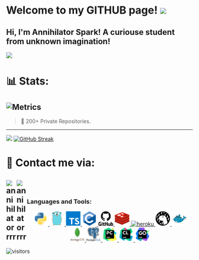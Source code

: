 # Welcome to my GITHUB page! <img src="https://raw.githubusercontent.com/MartinHeinz/MartinHeinz/master/wave.gif" width="40px">

## Hi, I'm Annihilator Spark! A curiouse student from unknown imagination!

<img src="https://octocat-generator-assets.githubusercontent.com/my-octocat-1609274174641.png" width="495px">

<br />

#  📊 Stats:
![Metrics](https://metrics.lecoq.io/annihilatorrrr?template=classic&base.hireable=true&repositories.forks=true&isocalendar=1&lines=1&stars=1&habits=1&introduction=1&followup=1&languages=1&gists=1&achievements=1&notable=1&activity=1&repositories=1&code=1&base=header%2C%20activity%2C%20community%2C%20repositories%2C%20metadata&base.indepth=false&base.hireable=true&base.skip=false&repositories.batch=100&repositories.forks=true&repositories.affiliations=owner&isocalendar=false&isocalendar.duration=full-year&languages=false&languages.limit=8&languages.threshold=0%25&languages.other=false&languages.colors=github&languages.sections=most-used&languages.indepth=false&languages.analysis.timeout=15&languages.analysis.timeout.repositories=7.5&languages.categories=markup%2C%20programming&languages.recent.categories=markup%2C%20programming&languages.recent.load=300&languages.recent.days=14&lines=false&lines.sections=base&lines.repositories.limit=4&lines.history.limit=1&stars=false&stars.limit=4&habits=false&habits.from=200&habits.days=14&habits.facts=true&habits.charts=false&habits.charts.type=classic&habits.trim=false&habits.languages.limit=8&habits.languages.threshold=0%25&followup=false&followup.sections=repositories&followup.indepth=false&followup.archived=true&repositories=false&repositories.pinned=6&repositories.starred=0&repositories.random=0&repositories.order=featured%2C%20pinned%2C%20starred%2C%20random&achievements=false&achievements.threshold=C&achievements.secrets=true&achievements.display=detailed&achievements.limit=0&notable=false&notable.from=organization&notable.repositories=false&notable.indepth=false&notable.types=commit&notable.self=false&activity=false&activity.limit=5&activity.load=300&activity.days=14&activity.visibility=all&activity.timestamps=false&activity.filter=all&code=false&code.lines=12&code.load=400&code.days=3&code.visibility=public&gists=false&introduction=false&introduction.title=true&config.timezone=Asia%2FCalcutta)
---
> 🔑 200+ Private Repositories.
---

![](https://github-readme-activity-graph.cyclic.app/graph?username=annihilatorrrr&bg_color=1c1917&color=ffffff&line=0891b2&point=ffffff&area_color=1c1917&area=true&hide_border=true&custom_title=GitHub%20Commits%20Graph&theme=chartreuse-dark)
[![GitHub Streak](https://streak-stats.demolab.com?user=annihilatorrrr&theme=ads-juicy-fresh&hide_border=true&date_format=j%20M%5B%20Y%5D)](https://git.io/streak-stats)

# 🔗 Contact me via:
<a href="https://telegram.me/annihilatorrrr"><img align="left" alt="annihilatorrrr" width="28px" src="https://telegram.org/img/t_logo.png?1" /></a> 
<a href="mailto:tanmoyomg7@gmail.com"><img align="left" alt="annihilatorrrr" width="28px" src="https://ssl.gstatic.com/ui/v1/icons/mail/rfr/gmail.ico" /></a>
</br>
---

<h3 align="left">Languages and Tools:</h3>
<p align="center">
    <a href="https://www.python.org" target="_blank"> <img src="https://raw.githubusercontent.com/devicons/devicon/develop/icons/python/python-original.svg" alt="python" width="40" height="40"/> </a>
    <a href="https://github.com/" target="_blank"> <img src="https://raw.githubusercontent.com/devicons/devicon/develop/icons/go/go-original.svg" alt="Go" width="40" height="40"/> </a>
    <a href="https://github.com/" target="_blank"> <img src="https://raw.githubusercontent.com/devicons/devicon/develop/icons/typescript/typescript-original.svg" alt="Typescript" width="40" height="40"/> </a>
    <a href="https://en.wikipedia.org/wiki/C_(programming_language)" target="_blank"> <img src="https://raw.githubusercontent.com/devicons/devicon/develop/icons/c/c-original.svg" alt="C" width="40" height="40"/> </a>
    <a href="https://github.com/" target="_blank"> <img src="https://raw.githubusercontent.com/devicons/devicon/develop/icons/github/github-original-wordmark.svg" alt="github" width="40" height="40"/> </a>
    <a href="https://redis.io/" target="_blank"> <img src="https://raw.githubusercontent.com/devicons/devicon/develop/icons/redis/redis-original.svg" alt="Redis" width="40" height="40"/> </a>
    <a href="https://heroku.com" target="_blank"> <img src="https://www.vectorlogo.zone/logos/heroku/heroku-icon.svg" alt="heroku" width="40" height="40"/> </a>
    <a href="https://deno.land" target="_blank"> <img src="https://raw.githubusercontent.com/devicons/devicon/develop/icons/denojs/denojs-original.svg" alt="deno" width="40" height="40"/> </a>
    <a href="https://docker.com" target="_blank"> <img src="https://github.com/devicons/devicon/raw/develop/icons/docker/docker-original.svg" alt="docker" width="40" height="40"/> </a>
    <a href="https://www.mongodb.com/" target="_blank"> <img src="https://raw.githubusercontent.com/devicons/devicon/develop/icons/mongodb/mongodb-original-wordmark.svg" alt="mongodb" width="40" height="40"/> </a>
    <a href="https://www.postgresql.org" target="_blank"> <img src="https://raw.githubusercontent.com/devicons/devicon/develop/icons/postgresql/postgresql-original-wordmark.svg" alt="postgresql" width="40" height="40"/> </a>
    <a href="https://www.jetbrains.com/pycharm/" target="_blank"> <img src="https://raw.githubusercontent.com/devicons/devicon/develop/icons/pycharm/pycharm-original.svg" alt="Pycharm" width="40" height="40"/> </a>
    <a href="https://www.jetbrains.com/clion/" target="_blank"> <img src="https://raw.githubusercontent.com/devicons/devicon/develop/icons/clion/clion-original.svg" alt="Clion" width="40" height="40"/> </a>
<a href="https://www.jetbrains.com/goland/" target="_blank"> <img src="https://raw.githubusercontent.com/devicons/devicon/develop/icons/goland/goland-original.svg" alt="Goland" width="40" height="40"/> </a> </p>

![visitors](https://visitor-badge.glitch.me/badge?page_id=annihilatorrrr.visitor-badge&left_color=red&right_color=green)
